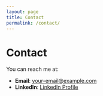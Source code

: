 ```yaml
---
layout: page
title: Contact
permalink: /contact/
---
```


# Contact

You can reach me at:

- **Email**: your-email@example.com
- **LinkedIn**: [LinkedIn Profile](https://linkedin.com)
